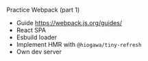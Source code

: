 Practice Webpack (part 1)

- Guide https://webpack.js.org/guides/
- React SPA
- Esbuild loader
- Implement HMR with `@hiogawa/tiny-refresh`
- Own dev server
